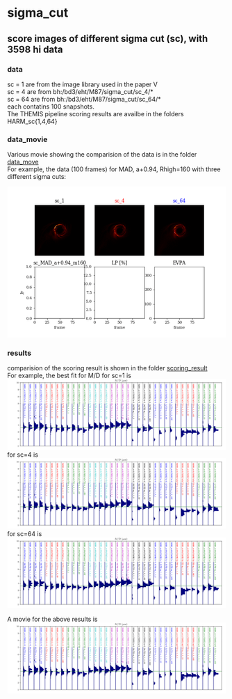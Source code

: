 # sigma_cut
## score images of different sigma cut (sc), with 3598 hi data

### data
sc = 1 are from the image library used in the paper V </br>
sc = 4 are from bh:/bd3/eht/M87/sigma_cut/sc_4/* </br>
sc = 64 are from bh:/bd3/eht/M87/sigma_cut/sc_64/* </br>
each contatins 100 snapshots.</br>
The THEMIS pipeline scoring results are availbe in the folders HARM_sc{1,4,64}</br>

### data_movie
Various movie showing the comparision of the data is in the folder [data_move](https://github.com/hungyipu/sigma_cut/tree/master/data_movie)</br>
For example, the data (100 frames) for MAD, a+0.94, Rhigh=160 with three different sigma cuts:

![example](https://github.com/hungyipu/sigma_cut/blob/master/data_movie/mov_sc_sc_MAD_a%2B0.94_m160.gif)

### results
comparision of the scoring result is shown in the folder [scoring_result](https://github.com/hungyipu/sigma_cut/tree/master/compare_result) </br>
For example, the best fit for M/D for sc=1 is
![example](https://github.com/hungyipu/sigma_cut/blob/master/compare_result/sc1_mod.png)
for sc=4 is
![example](https://github.com/hungyipu/sigma_cut/blob/master/compare_result/sc4_mod.png)
for sc=64 is
![example](https://github.com/hungyipu/sigma_cut/blob/master/compare_result/sc64_mod.png)

A movie for the above results is
![example](https://github.com/hungyipu/sigma_cut/blob/master/compare_result/movie_all_mod.gif)

